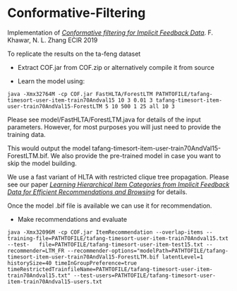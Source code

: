 # Conformative-Filtering
Implementation of [*Conformative filtering for Implicit Feedback Data*](https://arxiv.org/pdf/1704.01889.pdf). F. Khawar, N. L. Zhang ECIR 2019

To replicate the results on the ta-feng dataset

- Extract COF.jar from COF.zip or alternatively compile it from source

- Learn the model using: 
```
java -Xmx32764M -cp COF.jar FastHLTA/ForestLTM PATHTOFILE/tafang-timesort-user-item-train70Andval15 10 3 0.01 3 tafang-timesort-item-user-train70AndVal15-ForestLTM 5 10 500 1 25 all 10 3
```

Please see model/FastHLTA/ForestLTM.java for details of the input parameters. However, for most purposes you will just need to provide the training data.

This would output the model tafang-timesort-item-user-train70AndVal15-ForestLTM.bif. We also provide the pre-trained model in case you want to skip the model building. 

We use a fast variant of HLTA with restricted clique tree propagation. Please see our paper [*Learning Hierarchical Item Categories from Implicit Feedback Data for Efficient Recommendations and Browsing*](https://arxiv.org/pdf/1806.02056.pdf) for details.

Once the model .bif file is available we can use it for recommendation.

- Make recommendations and evaluate
```
java -Xmx32096M -cp COF.jar ItemRecommendation --overlap-items --training-file=PATHTOFILE/tafang-timesort-user-item-train70Andval15.txt --test-   file=PATHTOFILE/tafang-timesort-user-item-test15.txt --recommender=LTM_FR --recommender-options="modelPath=PATHTOFILE/tafang-timesort-item-user-train70AndVal15-ForestLTM.bif latentLevel=1 historySize=40 timeInGroupPreference=true timeRestrictedTrainfileName=PATHTOFILE/tafang-timesort-user-item-train70Andval15.txt" --test-users=PATHTOFILE/tafang-timesort-user-item-train70Andval15-users.txt
```
